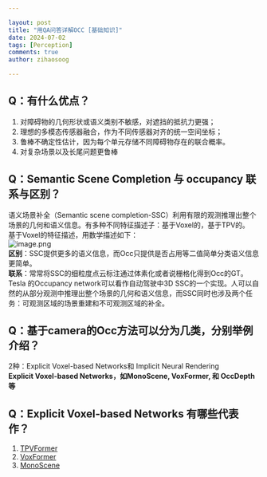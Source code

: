 ```yaml
---

layout: post
title: "用QA问答详解OCC [基础知识]"
date: 2024-07-02
tags: [Perception]
comments: true
author: zihaosoog

---
```


## Q：有什么优点？   
1. 对障碍物的几何形状或语义类别不敏感，对遮挡的抵抗力更强；   
2. 理想的多模态传感器融合，作为不同传感器对齐的统一空间坐标；   
3. 鲁棒不确定性估计，因为每个单元存储不同障碍物存在的联合概率。   
4. 对复杂场景以及长尾问题更鲁棒   
   
## Q：Semantic Scene Completion 与 occupancy 联系与区别？   
语义场景补全（Semantic scene completion-SSC）利用有限的观测推理出整个场景的几何和语义信息。有多种不同特征描述子：基于Voxel的，基于TPV的。   
基于Voxel的特征描述，用数学描述如下：   
![image.png](files/image_l.png)    
**区别**：SSC提供更多的语义信息，而Occ只提供是否占用等二值简单分类语义信息更简单。   
**联系**：常常将SSC的细粒度点云标注通过体素化或者说栅格化得到Occ的GT。Tesla 的Occupancy network可以看作自动驾驶中3D SSC的一个实现。人可以自然的从部分观测中推理出整个场景的几何和语义信息，而SSC同时也涉及两个任务：可观测区域的场景重建和不可观测区域的补全。   
## Q：基于camera的Occ方法可以分为几类，分别举例介绍？   
2种：Explicit Voxel-based Networks和 Implicit Neural Rendering   
**Explicit Voxel-based Networks，如MonoScene, VoxFormer, 和 OccDepth等**   
   
## **Q：Explicit Voxel-based Networks 有哪些代表作？**   
1. [TPVFormer](tpvformer.md)   
2. [VoxFormer](voxformer.md)   
3. [MonoScene](monoscene.md)   

